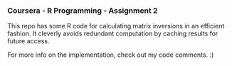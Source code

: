 ### Coursera - R Programming - Assignment 2

This repo has some R code for calculating matrix inversions in an efficient
fashion. It cleverly avoids redundant computation by caching results for future
access.

For more info on the implementation, check out my code comments. :)
